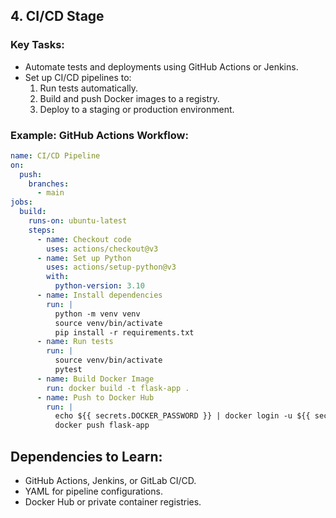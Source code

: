 ## 4. CI/CD Stage

### Key Tasks:

 - Automate tests and deployments using GitHub Actions or Jenkins.
 - Set up CI/CD pipelines to:
   1) Run tests automatically.
   2) Build and push Docker images to a registry.
   3) Deploy to a staging or production environment.


### Example: GitHub Actions Workflow:

```yaml
name: CI/CD Pipeline
on:
  push:
    branches:
      - main
jobs:
  build:
    runs-on: ubuntu-latest
    steps:
      - name: Checkout code
        uses: actions/checkout@v3
      - name: Set up Python
        uses: actions/setup-python@v3
        with:
          python-version: 3.10
      - name: Install dependencies
        run: |
          python -m venv venv
          source venv/bin/activate
          pip install -r requirements.txt
      - name: Run tests
        run: |
          source venv/bin/activate
          pytest
      - name: Build Docker Image
        run: docker build -t flask-app .
      - name: Push to Docker Hub
        run: |
          echo ${{ secrets.DOCKER_PASSWORD }} | docker login -u ${{ secrets.DOCKER_USERNAME }} --password-stdin
          docker push flask-app
```

## Dependencies to Learn:

 - GitHub Actions, Jenkins, or GitLab CI/CD.
 - YAML for pipeline configurations.
 - Docker Hub or private container registries.
